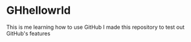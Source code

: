 # GHhellowrld
This is me learning how to use GitHub
I made this repository to test out GitHub's features

